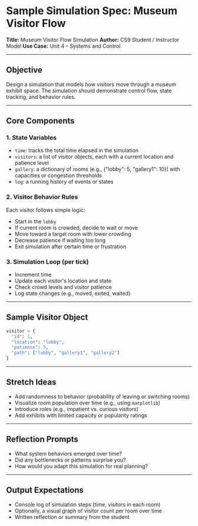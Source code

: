 # Sample Simulation Spec: Museum Visitor Flow

**Title:** Museum Visitor Flow Simulation
**Author:** CS9 Student / Instructor Model
**Use Case:** Unit 4 – Systems and Control

---

## Objective

Design a simulation that models how visitors move through a museum exhibit space. The simulation should demonstrate control flow, state tracking, and behavior rules.

---

## Core Components

### 1. **State Variables**

* `time`: tracks the total time elapsed in the simulation
* `visitors`: a list of visitor objects, each with a current location and patience level
* `gallery`: a dictionary of rooms (e.g., {"lobby": 5, "gallery1": 10}) with capacities or congestion thresholds
* `log`: a running history of events or states

### 2. **Visitor Behavior Rules**

Each visitor follows simple logic:

* Start in the `lobby`
* If current room is crowded, decide to wait or move
* Move toward a target room with lower crowding
* Decrease patience if waiting too long
* Exit simulation after certain time or frustration

### 3. **Simulation Loop (per tick)**

* Increment time
* Update each visitor's location and state
* Check crowd levels and visitor patience
* Log state changes (e.g., moved, exited, waited)

---

## Sample Visitor Object

```python
visitor = {
  "id": 1,
  "location": "lobby",
  "patience": 5,
  "path": ["lobby", "gallery1", "gallery2"]
}
```

---

## Stretch Ideas

* Add randomness to behavior (probability of leaving or switching rooms)
* Visualize room population over time (e.g., using `matplotlib`)
* Introduce roles (e.g., impatient vs. curious visitors)
* Add exhibits with limited capacity or popularity ratings

---

## Reflection Prompts

* What system behaviors emerged over time?
* Did any bottlenecks or patterns surprise you?
* How would you adapt this simulation for real planning?

---

## Output Expectations

* Console log of simulation steps (time, visitors in each room)
* Optionally, a visual graph of visitor count per room over time
* Written reflection or summary from the student
